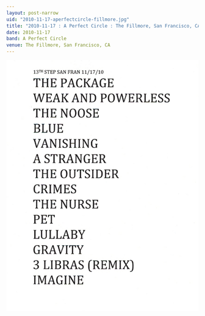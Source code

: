 ```yaml
---
layout: post-narrow
uid: "2010-11-17-aperfectcircle-fillmore.jpg"
title: "2010-11-17 : A Perfect Circle : The Fillmore, San Francisco, CA"
date: 2010-11-17
band: A Perfect Circle
venue: The Fillmore, San Francisco, CA
---
```


<div class="showcase">
  <img src="/img/2010/11/20101117-APerfectCircle-Fillmore.jpg" alt="2010-11-17-aperfectcircle-fillmore.jpg">
</div>
